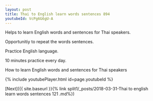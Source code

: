 ```yaml
---
layout: post
title: Thai to English learn words sentences 894 
youtubeId: VcPg6G6gU-A
---
```

 
 
Helps to learn English words and sentences for Thai speakers.

Opportunitiy to repeat the words sentences. 

Practice English language. 
 
10 minutes practice every day. 
 
How to learn English words and sentences for Thai speakers 
 
{% include youtubePlayer.html id=page.youtubeId %}
 
 
[Next]({{ site.baseurl }}{% link  split1/_posts/2018-03-31-Thai to english learn words sentences 121 .md%})
 
